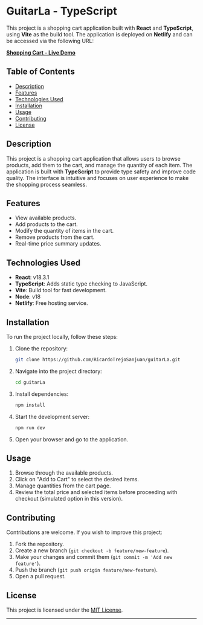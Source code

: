 # GuitarLa - TypeScript

This project is a shopping cart application built with **React** and **TypeScript**, using **Vite** as the build tool. The application is deployed on **Netlify** and can be accessed via the following URL:

**[Shopping Cart - Live Demo](https://resonant-axolotl-d20821.netlify.app/)**

## Table of Contents
- [Description](#description)
- [Features](#features)
- [Technologies Used](#technologies-used)
- [Installation](#installation)
- [Usage](#usage)
- [Contributing](#contributing)
- [License](#license)

## Description
This project is a shopping cart application that allows users to browse products, add them to the cart, and manage the quantity of each item. The application is built with **TypeScript** to provide type safety and improve code quality. The interface is intuitive and focuses on user experience to make the shopping process seamless.

## Features
- View available products.
- Add products to the cart.
- Modify the quantity of items in the cart.
- Remove products from the cart.
- Real-time price summary updates.

## Technologies Used
- **React**: v18.3.1
- **TypeScript**: Adds static type checking to JavaScript.
- **Vite**: Build tool for fast development.
- **Node**: v18
- **Netlify**: Free hosting service.

## Installation

To run the project locally, follow these steps:

1. Clone the repository:
    ```bash
    git clone https://github.com/RicardoTrejoSanjuan/guitarLa.git
    ```

2. Navigate into the project directory:
    ```bash
    cd guitarLa
    ```

3. Install dependencies:
    ```bash
    npm install
    ```

4. Start the development server:
    ```bash
    npm run dev
    ```

5. Open your browser and go to the application.

## Usage

1. Browse through the available products.
2. Click on "Add to Cart" to select the desired items.
3. Manage quantities from the cart page.
4. Review the total price and selected items before proceeding with checkout (simulated option in this version).

## Contributing

Contributions are welcome. If you wish to improve this project:

1. Fork the repository.
2. Create a new branch (`git checkout -b feature/new-feature`).
3. Make your changes and commit them (`git commit -m 'Add new feature'`).
4. Push the branch (`git push origin feature/new-feature`).
5. Open a pull request.

## License

This project is licensed under the [MIT License](LICENSE).

---
